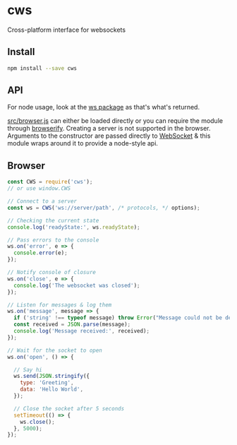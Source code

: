 # cws

Cross-platform interface for websockets

## Install

```bash
npm install --save cws
```

## API

For node usage, look at the [ws package][ws] as that's what's returned.

[src/browser.js](src/browser.js) can either be loaded directly or you can
require the module through [browserify][browserify]. Creating a server is not
supported in the browser. Arguments to the constructor are passed directly to
[WebSocket][websocket] & this module wraps around it to provide a node-style
api.

## Browser

```js
const CWS = require('cws');
// or use window.CWS

// Connect to a server
const ws = CWS('ws://server/path', /* protocols, */ options);

// Checking the current state
console.log('readyState:', ws.readyState);

// Pass errors to the console
ws.on('error', e => {
  console.error(e);
});

// Notify console of closure
ws.on('close', e => {
  console.log('The websocket was closed');
});

// Listen for messages & log them
ws.on('message', message => {
  if ('string' !== typeof message) throw Error("Message could not be decoded");
  const received = JSON.parse(message);
  console.log('Message received:', received);
});

// Wait for the socket to open
ws.on('open', () => {

  // Say hi
  ws.send(JSON.stringify({
    type: 'Greeting',
    data: 'Hello World',
  });

  // Close the socket after 5 seconds
  setTimeout(() => {
    ws.close();
  }, 5000);
});
```

[browserify]: https://npmjs.com/package/browserify
[ws]: https://npmjs.com/package/ws
[websocket]: https://developer.mozilla.org/en-US/docs/Web/API/WebSockets_API
